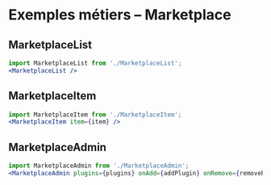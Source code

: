 # Exemples métiers – Marketplace

## MarketplaceList
```jsx
import MarketplaceList from './MarketplaceList';
<MarketplaceList />
```

## MarketplaceItem
```jsx
import MarketplaceItem from './MarketplaceItem';
<MarketplaceItem item={item} />
```

## MarketplaceAdmin
```jsx
import MarketplaceAdmin from './MarketplaceAdmin';
<MarketplaceAdmin plugins={plugins} onAdd={addPlugin} onRemove={removePlugin} />
```
